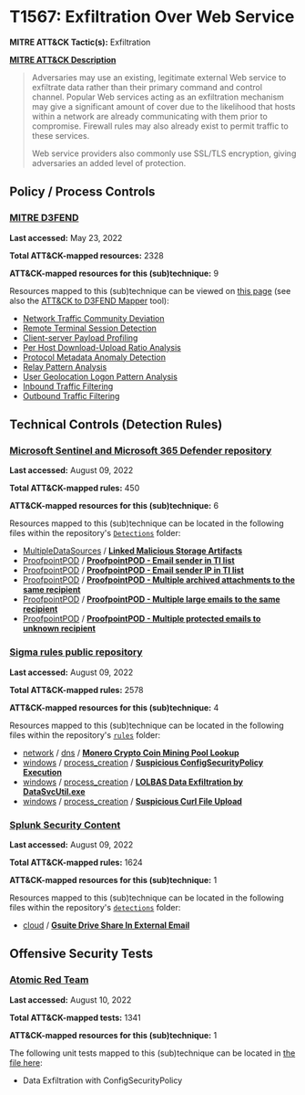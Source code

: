 # T1567: Exfiltration Over Web Service
**MITRE ATT&CK Tactic(s):** Exfiltration

**[MITRE ATT&CK Description](https://attack.mitre.org/techniques/T1567)**
<blockquote>Adversaries may use an existing, legitimate external Web service to exfiltrate data rather than their primary command and control channel. Popular Web services acting as an exfiltration mechanism may give a significant amount of cover due to the likelihood that hosts within a network are already communicating with them prior to compromise. Firewall rules may also already exist to permit traffic to these services.

Web service providers also commonly use SSL/TLS encryption, giving adversaries an added level of protection.</blockquote>

## Policy / Process Controls
### [MITRE D3FEND](https://d3fend.mitre.org/)
**Last accessed:** May 23, 2022

**Total ATT&CK-mapped resources:** 2328

**ATT&CK-mapped resources for this (sub)technique:** 9

Resources mapped to this (sub)technique can be viewed on [this page](https://d3fend.mitre.org/) (see also the [ATT&CK to D3FEND Mapper](https://d3fend.mitre.org/tools/attack-mapper) tool):

* [Network Traffic Community Deviation](https://d3fend.mitre.org/technique/d3f:NetworkTrafficCommunityDeviation)
* [Remote Terminal Session Detection](https://d3fend.mitre.org/technique/d3f:RemoteTerminalSessionDetection)
* [Client-server Payload Profiling](https://d3fend.mitre.org/technique/d3f:Client-serverPayloadProfiling)
* [Per Host Download-Upload Ratio Analysis](https://d3fend.mitre.org/technique/d3f:PerHostDownload-UploadRatioAnalysis)
* [Protocol Metadata Anomaly Detection](https://d3fend.mitre.org/technique/d3f:ProtocolMetadataAnomalyDetection)
* [Relay Pattern Analysis](https://d3fend.mitre.org/technique/d3f:RelayPatternAnalysis)
* [User Geolocation Logon Pattern Analysis](https://d3fend.mitre.org/technique/d3f:UserGeolocationLogonPatternAnalysis)
* [Inbound Traffic Filtering](https://d3fend.mitre.org/technique/d3f:InboundTrafficFiltering)
* [Outbound Traffic Filtering](https://d3fend.mitre.org/technique/d3f:OutboundTrafficFiltering)

## Technical Controls (Detection Rules)
### [Microsoft Sentinel and Microsoft 365 Defender repository](https://github.com/Azure/Azure-Sentinel)
**Last accessed:** August 09, 2022

**Total ATT&CK-mapped rules:** 450

**ATT&CK-mapped resources for this (sub)technique:** 6

Resources mapped to this (sub)technique can be located in the following files within the repository's <code>[Detections](https://github.com/Azure/Azure-Sentinel/tree/master/Detections)</code> folder:

* [MultipleDataSources](https://github.com/Azure/Azure-Sentinel/tree/master/Detections/MultipleDataSources/) / **[Linked Malicious Storage Artifacts](https://github.com/Azure/Azure-Sentinel/blob/master/Detections/MultipleDataSources/AdditionalFilesUploadedByActor.yaml)**
* [ProofpointPOD](https://github.com/Azure/Azure-Sentinel/tree/master/Detections/ProofpointPOD/) / **[ProofpointPOD - Email sender in TI list](https://github.com/Azure/Azure-Sentinel/blob/master/Detections/ProofpointPOD/ProofpointPODEmailSenderInTIList.yaml)**
* [ProofpointPOD](https://github.com/Azure/Azure-Sentinel/tree/master/Detections/ProofpointPOD/) / **[ProofpointPOD - Email sender IP in TI list](https://github.com/Azure/Azure-Sentinel/blob/master/Detections/ProofpointPOD/ProofpointPODEmailSenderIPinTIList.yaml)**
* [ProofpointPOD](https://github.com/Azure/Azure-Sentinel/tree/master/Detections/ProofpointPOD/) / **[ProofpointPOD - Multiple archived attachments to the same recipient](https://github.com/Azure/Azure-Sentinel/blob/master/Detections/ProofpointPOD/ProofpointPODMultipleArchivedAttachmentsToSameRecipient.yaml)**
* [ProofpointPOD](https://github.com/Azure/Azure-Sentinel/tree/master/Detections/ProofpointPOD/) / **[ProofpointPOD - Multiple large emails to the same recipient](https://github.com/Azure/Azure-Sentinel/blob/master/Detections/ProofpointPOD/ProofpointPODMultipleLargeEmailsToSameRecipient.yaml)**
* [ProofpointPOD](https://github.com/Azure/Azure-Sentinel/tree/master/Detections/ProofpointPOD/) / **[ProofpointPOD - Multiple protected emails to unknown recipient](https://github.com/Azure/Azure-Sentinel/blob/master/Detections/ProofpointPOD/ProofpointPODMultipleProtectedEmailsToUnknownRecipient.yaml)**

### [Sigma rules public repository](https://github.com/SigmaHQ/sigma)
**Last accessed:** August 09, 2022

**Total ATT&CK-mapped rules:** 2578

**ATT&CK-mapped resources for this (sub)technique:** 4

Resources mapped to this (sub)technique can be located in the following files within the repository's <code>[rules](https://github.com/SigmaHQ/sigma/tree/master/rules)</code> folder:

* [network](https://github.com/SigmaHQ/sigma/tree/master/rules/network/) / [dns](https://github.com/SigmaHQ/sigma/tree/master/rules/network/dns/) / **[Monero Crypto Coin Mining Pool Lookup](https://github.com/SigmaHQ/sigma/blob/master/rules/network/dns/net_dns_pua_cryptocoin_mining_xmr.yml)**
* [windows](https://github.com/SigmaHQ/sigma/tree/master/rules/windows/) / [process_creation](https://github.com/SigmaHQ/sigma/tree/master/rules/windows/process_creation/) / **[Suspicious ConfigSecurityPolicy Execution](https://github.com/SigmaHQ/sigma/blob/master/rules/windows/process_creation/proc_creation_win_lolbin_configsecuritypolicy.yml)**
* [windows](https://github.com/SigmaHQ/sigma/tree/master/rules/windows/) / [process_creation](https://github.com/SigmaHQ/sigma/tree/master/rules/windows/process_creation/) / **[LOLBAS Data Exfiltration by DataSvcUtil.exe](https://github.com/SigmaHQ/sigma/blob/master/rules/windows/process_creation/proc_creation_win_lolbin_data_exfiltration_by_using_datasvcutil.yml)**
* [windows](https://github.com/SigmaHQ/sigma/tree/master/rules/windows/) / [process_creation](https://github.com/SigmaHQ/sigma/tree/master/rules/windows/process_creation/) / **[Suspicious Curl File Upload](https://github.com/SigmaHQ/sigma/blob/master/rules/windows/process_creation/proc_creation_win_susp_curl_fileupload.yml)**

### [Splunk Security Content](https://github.com/splunk/security_content)
**Last accessed:** August 09, 2022

**Total ATT&CK-mapped rules:** 1624

**ATT&CK-mapped resources for this (sub)technique:** 1

Resources mapped to this (sub)technique can be located in the following files within the repository's <code>[detections](https://github.com/splunk/security_content/tree/develop/detections)</code> folder:

* [cloud](https://github.com/splunk/security_content/tree/develop/detections/cloud/) / **[Gsuite Drive Share In External Email](https://github.com/splunk/security_content/blob/develop/detections/cloud/gsuite_drive_share_in_external_email.yml)**


## Offensive Security Tests
### [Atomic Red Team](https://github.com/redcanaryco/atomic-red-team)
**Last accessed:** August 10, 2022

**Total ATT&CK-mapped tests:** 1341

**ATT&CK-mapped resources for this (sub)technique:** 1

The following unit tests mapped to this (sub)technique can be located in [the file here](https://github.com/redcanaryco/atomic-red-team/tree/master/atomics/T1567/T1567.yaml):

* Data Exfiltration with ConfigSecurityPolicy


